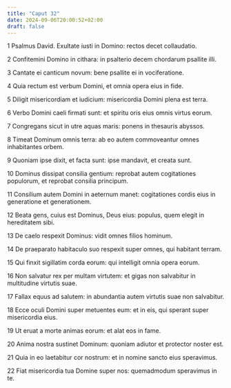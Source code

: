 ```yaml
---
title: "Caput 32"
date: 2024-09-06T20:00:52+02:00
draft: false
---
```



1 Psalmus David. Exultate iusti in Domino: rectos decet collaudatio.

2 Confitemini Domino in cithara: in psalterio decem chordarum psallite illi.

3 Cantate ei canticum novum: bene psallite ei in vociferatione.

4 Quia rectum est verbum Domini, et omnia opera eius in fide.

5 Diligit misericordiam et iudicium: misericordia Domini plena est terra.

6 Verbo Domini caeli firmati sunt: et spiritu oris eius omnis virtus eorum.

7 Congregans sicut in utre aquas maris: ponens in thesauris abyssos.

8 Timeat Dominum omnis terra: ab eo autem commoveantur omnes inhabitantes orbem.

9 Quoniam ipse dixit, et facta sunt: ipse mandavit, et creata sunt.

10 Dominus dissipat consilia gentium: reprobat autem cogitationes populorum, et reprobat consilia principum.

11 Consilium autem Domini in aeternum manet: cogitationes cordis eius in generatione et generationem.

12 Beata gens, cuius est Dominus, Deus eius: populus, quem elegit in hereditatem sibi.

13 De caelo respexit Dominus: vidit omnes filios hominum.

14 De praeparato habitaculo suo respexit super omnes, qui habitant terram.

15 Qui finxit sigillatim corda eorum: qui intelligit omnia opera eorum.

16 Non salvatur rex per multam virtutem: et gigas non salvabitur in multitudine virtutis suae.

17 Fallax equus ad salutem: in abundantia autem virtutis suae non salvabitur.

18 Ecce oculi Domini super metuentes eum: et in eis, qui sperant super misericordia eius.

19 Ut eruat a morte animas eorum: et alat eos in fame.

20 Anima nostra sustinet Dominum: quoniam adiutor et protector noster est.

21 Quia in eo laetabitur cor nostrum: et in nomine sancto eius speravimus.

22 Fiat misericordia tua Domine super nos: quemadmodum speravimus in te.

